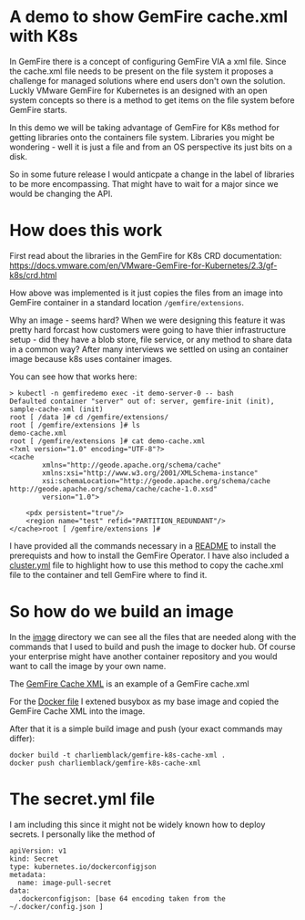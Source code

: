 # A demo to show GemFire cache.xml with K8s

In GemFire there is a concept of configuring GemFire VIA a xml file.   Since the cache.xml file needs to be present on the file system it proposes a challenge for managed solutions where end users don't own the solution.   Luckly VMware GemFire for Kubernetes is an designed with an open system concepts so there is a method to get items on the file system before GemFire starts.

In this demo we will be taking advantage of GemFire for K8s method for getting libraries onto the containers file system.  Libraries you might be wondering - well it is just a file and from an OS perspective its just bits on a disk.

So in some future release I would anticpate a change in the label of libraries to be more encompassing.    That might have to wait for a major since we would be changing the API.

# How does this work

First read about the libraries in the GemFire for K8s CRD documentation: https://docs.vmware.com/en/VMware-GemFire-for-Kubernetes/2.3/gf-k8s/crd.html

How above was implemented is it just copies the files from an image  into GemFire container in a standard location `/gemfire/extensions`.

Why an image - seems hard?  When we were designing this feature it was pretty hard forcast how customers were going to have thier infrastructure setup - did they have a blob store, file service, or any method to share data in a common way?  After many interviews we settled on using an container image because k8s uses container images.

You can see how that works here:

```
> kubectl -n gemfiredemo exec -it demo-server-0 -- bash
Defaulted container "server" out of: server, gemfire-init (init), sample-cache-xml (init)
root [ /data ]# cd /gemfire/extensions/
root [ /gemfire/extensions ]# ls
demo-cache.xml
root [ /gemfire/extensions ]# cat demo-cache.xml
<?xml version="1.0" encoding="UTF-8"?>
<cache
        xmlns="http://geode.apache.org/schema/cache"
        xmlns:xsi="http://www.w3.org/2001/XMLSchema-instance"
        xsi:schemaLocation="http://geode.apache.org/schema/cache http://geode.apache.org/schema/cache/cache-1.0.xsd"
        version="1.0">

    <pdx persistent="true"/>
    <region name="test" refid="PARTITION_REDUNDANT"/>
</cache>root [ /gemfire/extensions ]#
```
I have provided all the commands necessary in a [README](k8s/readme.md) to install the prerequists and how to install the GemFire Operator.   I have also included a [cluster.yml](k8s/cluster.yml) file to highlight how to use this method to copy the cache.xml file to the container and tell GemFire where to find it.


# So how do we build an image

In the [image](/image) directory we can see all the files that are needed along with the commands that I used to build and push the image to docker hub.   Of course your enterprise might have another container repository and you would want to call the image by your own name.   

The [GemFire Cache XML](/image/demo-cache.xml) is an example of a GemFire cache.xml

For the [Docker file](/image/Dockerfile) I extened busybox as my base image and copied the GemFire Cache XML into the image.

After that it is a simple build image and push (your exact commands may differ):

```
docker build -t charliemblack/gemfire-k8s-cache-xml .
docker push charliemblack/gemfire-k8s-cache-xml
```

# The secret.yml file

I am including this since it might not be widely known how to deploy secrets.   I personally like the method of 

```
apiVersion: v1
kind: Secret
type: kubernetes.io/dockerconfigjson
metadata:
  name: image-pull-secret 
data:
  .dockerconfigjson: [base 64 encoding taken from the ~/.docker/config.json ]
```